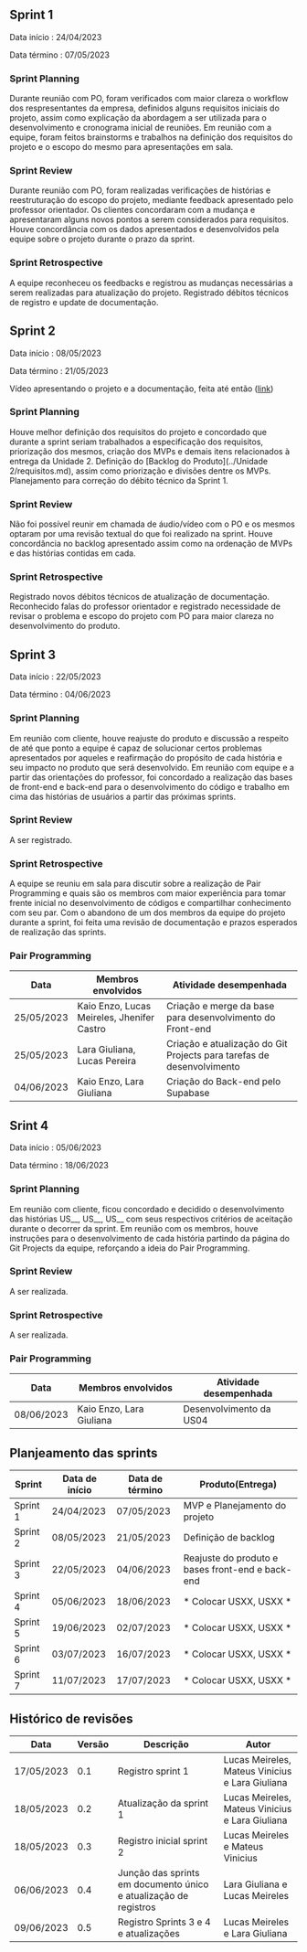## Sprint 1

Data início : 24/04/2023

Data término : 07/05/2023



### Sprint Planning
Durante reunião com PO, foram verificados com maior clareza o workflow dos respresentantes da empresa, definidos alguns requisitos iniciais do projeto, assim como explicação da abordagem a ser utilizada para o desenvolvimento e cronograma inicial de reuniões.
Em reunião com a equipe, foram feitos brainstorms e trabalhos na definição dos requisitos do projeto e o escopo do mesmo para apresentações em sala.

### Sprint Review
Durante reunião com PO, foram realizadas verificações de histórias e reestruturação do escopo do projeto, mediante feedback apresentado pelo professor orientador. Os clientes concordaram com a mudança e apresentaram alguns novos pontos a serem considerados para requisitos. Houve concordância com os dados apresentados e desenvolvidos pela equipe sobre o projeto durante o prazo da sprint.

### Sprint Retrospective
A equipe reconheceu os feedbacks e registrou as mudanças necessárias a serem realizadas para atualização do projeto. Registrado débitos técnicos de registro e update de documentação.


## Sprint 2

Data início : 08/05/2023

Data término : 21/05/2023


Vídeo apresentando o projeto e a documentação, feita até então ([link](https://youtu.be/F1XNpiBu20w))

### Sprint Planning
Houve melhor definição dos requisitos do projeto e concordado que durante a sprint seriam trabalhados a especificação dos requisitos, priorização dos mesmos, criação dos MVPs e demais itens relacionados à entrega da Unidade 2. Definição do [Backlog do Produto](../Unidade 2/requisitos.md), assim como priorização e divisões dentre os MVPs.
Planejamento para correção do débito técnico da Sprint 1.

### Sprint Review
Não foi possível reunir em chamada de áudio/vídeo com o PO e os mesmos optaram por uma revisão textual do que foi realizado na sprint. Houve concordância no backlog apresentado assim como na ordenação de MVPs e das histórias contidas em cada.

### Sprint Retrospective
Registrado novos débitos técnicos de atualização de documentação. Reconhecido falas do professor orientador e registrado necessidade de revisar o problema e escopo do projeto com PO para maior clareza no desenvolvimento do produto.


## Sprint 3

Data início : 22/05/2023

Data término : 04/06/2023


### Sprint Planning
Em reunião com cliente, houve reajuste do produto e discussão a respeito de até que ponto a equipe é capaz de solucionar certos problemas apresentados por aqueles e reafirmação do propósito de cada história e seu impacto no produto que será desenvolvido.
Em reunião com equipe e a partir das orientações do professor, foi concordado a realização das bases de front-end e back-end para o desenvolvimento do código e trabalho em cima das histórias de usuários a partir das próximas sprints.

### Sprint Review
A ser registrado.

### Sprint Retrospective 
A equipe se reuniu em sala para discutir sobre a realização de Pair Programming e quais são os membros com maior experiência para tomar frente inicial no desenvolvimento de códigos e compartilhar conhecimento com seu par. Com o abandono de um dos membros da equipe do projeto durante a sprint, foi feita uma revisão de documentação e prazos esperados de realização das sprints. 

### Pair Programming

| Data | Membros envolvidos | Atividade desempenhada |
|--- |--- |--- |
| 25/05/2023 | Kaio Enzo, Lucas Meireles, Jhenifer Castro | Criação e merge da base para desenvolvimento do Front-end |
| 25/05/2023 | Lara Giuliana, Lucas Pereira | Criação e atualização do Git Projects para tarefas de desenvolvimento |
| 04/06/2023 | Kaio Enzo, Lara Giuliana | Criação do Back-end pelo Supabase |


## Srint 4

Data início : 05/06/2023

Data término : 18/06/2023


### Sprint Planning
Em reunião com cliente, ficou concordado e decidido o desenvolvimento das histórias US__, US__, US__ com seus respectivos critérios de aceitação durante o decorrer da sprint. Em reunião com os membros, houve instruções para o desenvolvimento de cada história partindo da página do Git Projects da equipe, reforçando a ideia do Pair Programming.

### Sprint Review
A ser realizada.

### Sprint Retrospective
A ser realizada.

### Pair Programming
| Data | Membros envolvidos | Atividade desempenhada |
|--- |--- |--- |
| 08/06/2023 | Kaio Enzo, Lara Giuliana | Desenvolvimento da US04 |

## Planjeamento das sprints
| Sprint | Data de início | Data de término | Produto(Entrega) | 
|--- |--- |--- |--- |
| Sprint 1 | 24/04/2023 | 07/05/2023 | MVP e Planejamento do projeto |
| Sprint 2 | 08/05/2023 | 21/05/2023 | Definição de backlog |
| Sprint 3 | 22/05/2023 | 04/06/2023 | Reajuste do produto e bases front-end e back-end | 
| Sprint 4 | 05/06/2023 | 18/06/2023 | * Colocar USXX, USXX * | 
| Sprint 5 | 19/06/2023 | 02/07/2023 | * Colocar USXX, USXX * |
| Sprint 6 | 03/07/2023 | 16/07/2023 | * Colocar USXX, USXX * |
| Sprint 7 | 11/07/2023 | 17/07/2023 | * Colocar USXX, USXX * | 



## Histórico de revisões

| Data | Versão | Descrição | Autor |
|---|---|---|---|
| 17/05/2023 | 0.1 | Registro sprint 1 | Lucas Meireles, Mateus Vinicius e Lara Giuliana |
| 18/05/2023 | 0.2 | Atualização da sprint 1 | Lucas Meireles, Mateus Vinicius e Lara Giuliana |
| 18/05/2023 | 0.3 | Registro inicial sprint 2 | Lucas Meireles e Mateus Vinicius |
| 06/06/2023 | 0.4 | Junção das sprints em documento único e atualização de registros | Lara Giuliana e Lucas Meireles |
| 09/06/2023 | 0.5 | Registro Sprints 3 e 4 e atualizações | Lucas Meireles e Lara Giuliana |




